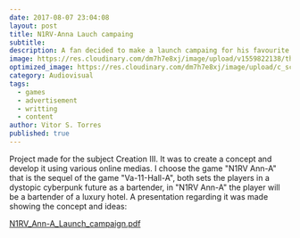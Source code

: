 ```yaml
---
date: 2017-08-07 23:04:08
layout: post
title: N1RV-Anna Lauch campaing
subtitle:
description: A fan decided to make a launch campaing for his favourite game.
image: https://res.cloudinary.com/dm7h7e8xj/image/upload/v1559822138/theme10_xenudc.jpg
optimized_image: https://res.cloudinary.com/dm7h7e8xj/image/upload/c_scale,w_380/v1559822138/theme10_xenudc.jpg
category: Audiovisual
tags:
  - games
  - advertisement
  - writting
  - content
author: Vitor S. Torres
published: true
---
```


Project made for the subject Creation III. It was to create a concept and develop it using various online medias. I choose the game "N1RV Ann-A" that is the sequel of the game "Va-11-Hall-A", both sets the players in a dystopic cyberpunk future as a bartender, in "N1RV Ann-A" the player will be a bartender of a luxury hotel. A presentation regarding it was made showing the concept and ideas:

[N1RV_Ann-A_Launch_campaign.pdf](https://github.com/VitorSTorres/vitorstorres.github.io/files/6085181/N1RV_Ann-A_Launch_campaign.pdf)
